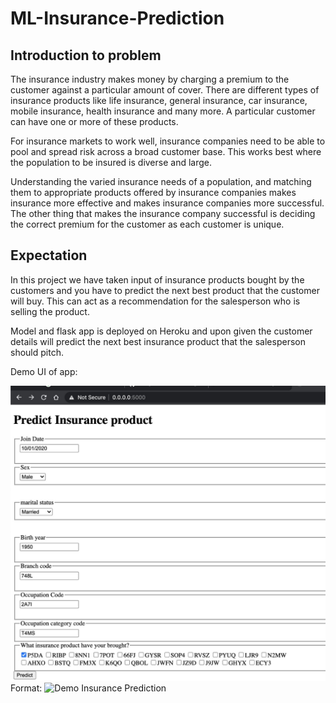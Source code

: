 # ML-Insurance-Prediction


## Introduction to problem
The insurance industry makes money by charging a premium to the customer against a particular amount of cover. There are different types of insurance products like life insurance, general insurance, car insurance, mobile insurance, health insurance and many more. A particular customer can have one or more of these products.
 
For insurance markets to work well, insurance companies need to be able to pool and spread risk across a broad customer base. This works best where the population to be insured is diverse and large. 
 
Understanding the varied insurance needs of a population, and matching them to appropriate products offered by insurance companies makes insurance more effective and makes insurance companies more successful. The other thing that makes the insurance company successful is deciding the correct premium for the customer as each customer is unique.
 
## Expectation

In this project we have taken input of insurance products bought by the customers and you have to predict the next best product that the customer will buy. This can act as a recommendation for the salesperson who is selling the product.
 
Model and flask app is deployed on Heroku and upon given the customer details will predict the next best insurance product that the salesperson should pitch.

Demo UI of app:

![Demo Insurance Prediction APP](/images/demo-app.jpg)
Format: ![Demo Insurance Prediction](url)

